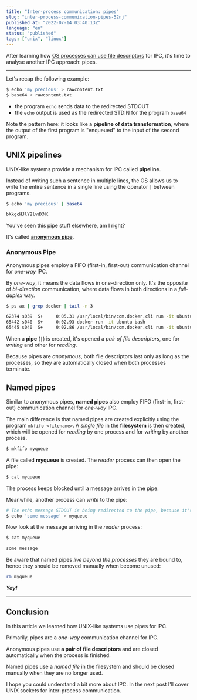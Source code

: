 ```yaml
---
title: "Inter-process communication: pipes"
slug: "inter-process-communication-pipes-52nj"
published_at: "2022-07-14 03:40:13Z"
language: "en"
status: "published"
tags: ["unix", "linux"]
---
```


After learning how [OS processes can use file descriptors](https://dev.to/leandronsp/inter-process-communication-files-1m34) for IPC, it's time to analyse another IPC approach: pipes.

---
Let's recap the following example:
```bash
$ echo 'my precious' > rawcontent.txt
$ base64 < rawcontent.txt
```
* the program `echo` sends data to the redirected STDOUT
* the `echo` output is used as the redirected STDIN for the program `base64`

Note the pattern here: it looks like a **pipeline of data transformation**, where the output of the first program is "enqueued" to the input of the second program. 

## UNIX pipelines
UNIX-like systems provide a mechanism for IPC called **pipeline**.

Instead of writing such a sentence in multiple lines, the OS allows us to write the entire sentence in a single line using the operator `|` between programs.
```bash
$ echo 'my precious' | base64

bXkgcHJlY2lvdXMK
```
You've seen this pipe stuff elsewhere, am I right? 

It's called **[anonymous pipe](https://en.wikipedia.org/wiki/Anonymous_pipe)**.

### Anonymous Pipe
Anonymous pipes employ a FIFO (first-in, first-out) communication channel for *one-way*  IPC. 

By *one-way*, it means the data flows in one-direction only. It's the opposite of *bi-direction* communication, where data flows in both directions in a *full-duplex* way.

```bash
$ ps ax | grep docker | tail -n 3

62374 s039  S+     0:05.31 /usr/local/bin/com.docker.cli run -it ubuntu bash
65442 s040  S+     0:02.93 docker run -it ubuntu bash
65445 s040  S+     0:02.86 /usr/local/bin/com.docker.cli run -it ubuntu bash
```
When a **pipe** (`|`) is created, it's opened a *pair of file descriptors*, one for *writing* and other for *reading*. 

Because pipes are *anonymous*, both file descriptors last only as long as the processes, so they are automatically closed when both processes terminate. 

## Named pipes
Similar to anonymous pipes, **named pipes** also employ FIFO (first-in, first-out) communication channel for *one-way*  IPC. 

The main difference is that named pipes are created explicitly using the program `mkfifo <filename>`. A *single file* in the **filesystem** is then created, which will be opened for *reading* by one process and for *writing* by another process. 

```bash
$ mkfifo myqueue
```
A file called **myqueue** is created. The *reader* process can then open the pipe:
```bash
$ cat myqueue
```
The process keeps blocked until a message arrives in the pipe.

Meanwhile, another process can *write* to the pipe:
```bash
# The echo message STDOUT is being redirected to the pipe, because it's a file!
$ echo 'some message' > myqueue
```
Now look at the message arriving in the *reader* process:
```bash
$ cat myqueue

some message
```
Be aware that named pipes *live beyond the processes* they are bound to, hence they should be removed manually when become unused:
```bash
rm myqueue
```

**_Yay!_**

---
## Conclusion
In this article we learned how UNIX-like systems use pipes for IPC. 

Primarily, pipes are a *one-way* communication channel for IPC.

Anonymous pipes use **a pair of file descriptors** and are closed automatically when the process is finished. 

Named pipes use a *named file* in the filesystem and should be closed manually when they are no longer used. 

I hope you could understand a bit more about IPC. In the next post I'll cover UNIX sockets for inter-process communication.


